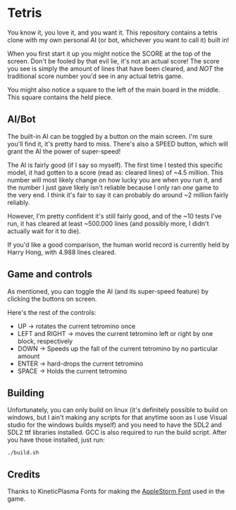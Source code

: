 # Tetris

You know it, you love it, and you want it. This repository contains a tetris
clone with my own personal AI (or bot, whichever you want to call it) built in!

When you first start it up you might notice the SCORE at the top of the screen.
Don't be fooled by that evil lie, it's not an actual score! The score you see
is simply the amount of lines that have been cleared, and *NOT* the traditional
score number you'd see in any actual tetris game.

You might also notice a square to the left of the main board in the middle.
This square contains the held piece.

## AI/Bot
The built-in AI can be toggled by a button on the main screen. I'm sure you'll
find it, it's pretty hard to miss. There's also a SPEED button, which
will grant the AI the power of super-speed!

The AI is fairly good (if I say so myself). The first time I tested this specific
model, it had gotten to a score (read as: cleared lines) of ~4.5 million.
This number will most likely change on how lucky you are when you run it, and
the number I just gave likely isn't reliable because I only ran *one* game
to the very end. I think it's fair to say it can probably do around ~2 million
fairly reliably.

However, I'm pretty confident it's still fairly good, and of the ~10 tests
I've run, it has cleared at least ~500.000 lines (and possibly more, I didn't actually
wait for it to die).

If you'd like a good comparison, the human world record is currently held by
Harry Hong, with 4.988 lines cleared.

## Game and controls
As mentioned, you can toggle the AI (and its super-speed feature) by clicking
the buttons on screen.

Here's the rest of the controls:

* UP -> rotates the current tetromino once
* LEFT and RIGHT -> moves the current tetromino left or right by one block, respectively
* DOWN -> Speeds up the fall of the current tetromino by no particular amount
* ENTER -> hard-drops the current tetromino
* SPACE -> Holds the current tetromino

## Building
Unfortunately, you can only build on linux (it's definitely possible to build on windows, but I ain't 
making any scripts for that anytime soon as I use Visual studio for the windows builds myself) 
and you need to have the SDL2 and SDL2 ttf libraries installed. GCC is also required to run the build script. 
After you have those installed, just run:

`./build.sh`

## Credits
Thanks to KineticPlasma Fonts for making the [AppleStorm Font](https://www.fontrepo.com/font/1698/applestorm) used in the game.
